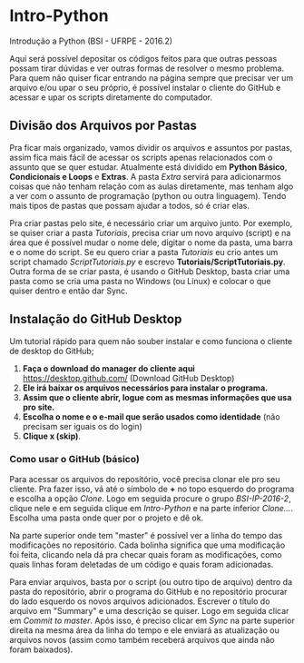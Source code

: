 # Intro-Python
Introdução a Python (BSI - UFRPE - 2016.2)

Aqui será possível depositar os códigos feitos para que outras pessoas possam tirar dúvidas e ver outras formas de resolver o mesmo problema. Para quem não quiser ficar entrando na página sempre que precisar ver um arquivo e/ou upar o seu próprio, é possível instalar o cliente do GitHub e acessar e upar os scripts diretamente do computador.

## Divisão dos Arquivos por Pastas
Pra ficar mais organizado, vamos dividir os arquivos e assuntos por pastas, assim fica mais fácil de acessar os scripts apenas relacionados com o assunto que se quer estudar.
Atualmente está dividido em **Python Básico**, **Condicionais e Loops** e **Extras**. A pasta *Extra* servirá para adicionarmos coisas que não tenham relação com as aulas diretamente, mas tenham algo a ver com o assunto de programação (python ou outra linguagem).
Tendo mais tipos de pastas que possam ajudar a todos, só é criar elas. 

Pra criar pastas pelo site, é necessário criar um arquivo junto. Por exemplo, se quiser criar a pasta *Tutoriais*, precisa criar um novo arquivo (script) e na área que é possível mudar o nome dele, digitar o nome da pasta, uma barra e o nome do script. 
Se eu quero criar a pasta *Tutoriais* eu crio antes um script chamado *ScriptTutoriais.py* e escrevo **Tutoriais/ScriptTutoriais.py**.
Outra forma de se criar pasta, é usando o GitHub Desktop, basta criar uma pasta como se cria uma pasta no Windows (ou Linux) e colocar o que quiser dentro e então dar Sync.

## Instalação do GitHub Desktop

Um tutorial rápido para quem não souber instalar e como funciona o cliente de desktop do GitHub;

1. **Faça o download do manager do cliente aqui** https://desktop.github.com/ (Download GitHub Desktop)
2. **Ele irá baixar os arquivos necessários para instalar o programa.**
3. **Assim que o cliente abrir, logue com as mesmas informações que usa pro site.**
4. **Escolha o nome e o e-mail que serão usados como identidade** (não precisam ser iguais os do login)
5. **Clique x (skip)**.

### Como usar o GitHub (básico)

Para acessar os arquivos do repositório, você precisa clonar ele pro seu cliente. Pra fazer isso, vá até o símbolo de **+** no topo esquerdo do programa e escolha a opção *Clone*. Logo em seguida procure o grupo *BSI-IP-2016-2*, clique nele e em seguida clique em *Intro-Python* e na parte inferior *Clone...*. Escolha uma pasta onde quer por o projeto e dê ok.

Na parte superior onde tem "master" é possível ver a linha do tempo das modificações no repositório. Cada bolinha significa que uma modificação foi feita, clicando nela dá pra checar quais foram as modificações, como quais linhas foram deletadas de um código e quais foram adicionadas.

Para enviar arquivos, basta por o script (ou outro tipo de arquivo) dentro da pasta do repositório, abrir o programa do GitHub e no repositório procurar do lado esquerdo os novos arquivos adicionados. Escrever o título do arquivo em "Summary" e uma descrição se quiser. Logo em seguida clicar em *Commit to master*. Após isso, é preciso clicar em *Sync* na parte superior direita na mesma área da linha do tempo e ele enviará as atualização ou arquivos novos (assim como também receberá arquivos que ainda não foram baixados).

